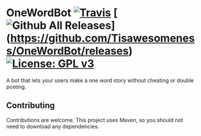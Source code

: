 # OneWordBot [![Travis](https://img.shields.io/travis/Tisawesomeness/OneWordBot.svg)](https://travis-ci.org/Tisawesomeness/OneWordBot) [![Github All Releases](https://img.shields.io/github/downloads/Tisawesomeness/OneWordBot/total.svg)] (https://github.com/Tisawesomeness/OneWordBot/releases) [![License: GPL v3](https://img.shields.io/badge/License-GPL%20v3-blue.svg?style=flat)](http://www.gnu.org/licenses/gpl-3.0)
A bot that lets your users make a one word story without cheating or double posting.

## Contributing
Contributions are welcome. This project uses Maven, so you should not need to download any dependencies.
